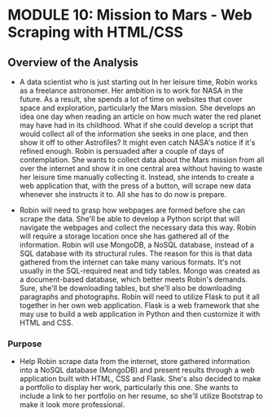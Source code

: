 # MODULE 10: Mission to Mars - Web Scraping with HTML/CSS

## Overview of the Analysis
* A data scientist who is just starting out In her leisure time, Robin works as a freelance astronomer. Her ambition is to work for NASA in the future. As a result, she spends a lot of time on websites that cover space and exploration, particularly the Mars mission. She develops an idea one day when reading an article on how much water the red planet may have had in its childhood. What if she could develop a script that would collect all of the information she seeks in one place, and then show it off to other Astrofiles? It might even catch NASA's notice if it's refined enough. Robin is persuaded after a couple of days of contemplation. She wants to collect data about the Mars mission from all over the internet and show it in one central area without having to waste her leisure time manually collecting it. Instead, she intends to create a web application that, with the press of a button, will scrape new data whenever she instructs it to. All she has to do now is prepare.

* Robin will need to grasp how webpages are formed before she can scrape the data. She'll be able to develop a Python script that will navigate the webpages and collect the necessary data this way. Robin will require a storage location once she has gathered all of the information. Robin will use MongoDB, a NoSQL database, instead of a SQL database with its structural rules. The reason for this is that data gathered from the internet can take many various formats. It's not usually in the SQL-required neat and tidy tables. Mongo was created as a document-based database, which better meets Robin's demands. Sure, she'll be downloading tables, but she'll also be downloading paragraphs and photographs. Robin will need to utilize Flask to put it all together in her own web application. Flask is a web framework that she may use to build a web application in Python and then customize it with HTML and CSS. 

### Purpose
* Help Robin scrape data from the internet, store gathered information into a NoSQL database (MongoDB) and present results through a web application built with HTML, CSS and Flask. She's also decided to make a portfolio to display her work, particularly this one. She wants to include a link to her portfolio on her resume, so she'll utilize Bootstrap to make it look more professional.